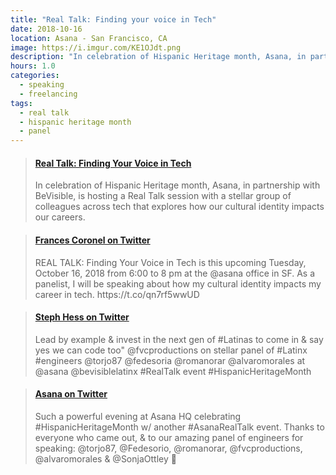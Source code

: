```yaml
---
title: "Real Talk: Finding your voice in Tech"
date: 2018-10-16
location: Asana - San Francisco, CA
image: https://i.imgur.com/KE1OJdt.png
description: "In celebration of Hispanic Heritage month, Asana, in partnership with BeVisible, is hosting a Real Talk session with a stellar group of colleagues across tech that explores how our cultural identity impacts our careers. By identifying and discussing the cultural traits that define and impact our experiences through the lens of mindfulness, you'll walk away with new ways to overcome challenges, articulate your purpose, and achieve the clarity and determination to catalyze positive change in your workplace and community. The session is intended to be of particular use for software engineers, web developers, and UX designers."
hours: 1.0
categories:
  - speaking
  - freelancing
tags:
  - real talk
  - hispanic heritage month
  - panel
---
```


<blockquote class="embedly-card" data-card-controls="0"><h4><a href="https://www.eventbrite.com/e/real-talk-finding-your-voice-in-tech-tickets-50618178334?aff=esli">Real Talk: Finding Your Voice in Tech</a></h4><p>In celebration of Hispanic Heritage month, Asana, in partnership with BeVisible, is hosting a Real Talk session with a stellar group of colleagues across tech that explores how our cultural identity impacts our careers.</p></blockquote>
<script async src="//cdn.embedly.com/widgets/platform.js" charset="UTF-8"></script>

<blockquote class="embedly-card" data-card-controls="0"><h4><a href="https://twitter.com/fvcproductions/status/1051987342314168328">Frances Coronel on Twitter</a></h4><p>REAL TALK: Finding Your Voice in Tech is this upcoming Tuesday, October 16, 2018 from 6:00 to 8 pm at the @asana office in SF. As a panelist, I will be speaking about how my cultural identity impacts my career in tech. https://t.co/qn7rf5wwUD</p></blockquote>
<script async src="//cdn.embedly.com/widgets/platform.js" charset="UTF-8"></script>

<blockquote class="embedly-card" data-card-controls="0"><h4><a href="https://twitter.com/stephdhess/status/1052388699982376963">Steph Hess on Twitter</a></h4><p>Lead by example &amp; invest in the next gen of #Latinas to come in &amp; say yes we can code too" @fvcproductions on stellar panel of #Latinx #engineers @torjo87 @fedesoria @romanorar @alvaromorales at @asana @bevisiblelatinx #RealTalk event #HispanicHeritageMonth</p></blockquote>
<script async src="//cdn.embedly.com/widgets/platform.js" charset="UTF-8"></script>

<blockquote class="embedly-card" data-card-controls="0"><h4><a href="https://twitter.com/asana/status/1052619781575073794">Asana on Twitter</a></h4><p>Such a powerful evening at Asana HQ celebrating #HispanicHeritageMonth w/ another #AsanaRealTalk event. Thanks to everyone who came out, &amp; to our amazing panel of engineers for speaking: @torjo87, @Fedesorio, @romanorar, @fvcproductions, @alvaromorales &amp; @SonjaOttley 🎉</p></blockquote>
<script async src="//cdn.embedly.com/widgets/platform.js" charset="UTF-8"></script>
